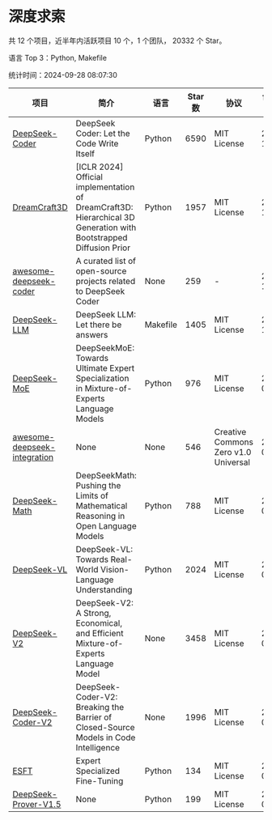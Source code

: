 # 深度求索

共 12 个项目，近半年内活跃项目 10 个，1 个团队， 20332 个 Star。

语言 Top 3：Python, Makefile

统计时间：2024-09-28 08:07:30

| 项目 | 简介 | 语言 | Star 数 | 协议 | 创建时间 | 最后更新时间 | 最后提交时间 |
| --- | --- | --- | --- | --- | --- | --- | --- |
| [DeepSeek-Coder](https://github.com/deepseek-ai/DeepSeek-Coder) | DeepSeek Coder: Let the Code Write Itself | Python | 6590 | MIT License | 2023-10-20 | 2024-09-27 | 2024-05-21 |
| [DreamCraft3D](https://github.com/deepseek-ai/DreamCraft3D) | [ICLR 2024] Official implementation of DreamCraft3D: Hierarchical 3D Generation with Bootstrapped Diffusion Prior | Python | 1957 | MIT License | 2023-10-23 | 2024-09-27 | 2024-08-21 |
| [awesome-deepseek-coder](https://github.com/deepseek-ai/awesome-deepseek-coder) | A curated list of open-source projects related to DeepSeek Coder | None | 259 | - | 2023-11-06 | 2024-09-22 | 2024-04-03 |
| [DeepSeek-LLM](https://github.com/deepseek-ai/DeepSeek-LLM) | DeepSeek LLM: Let there be answers | Makefile | 1405 | MIT License | 2023-11-29 | 2024-09-27 | 2024-02-04 |
| [DeepSeek-MoE](https://github.com/deepseek-ai/DeepSeek-MoE) | DeepSeekMoE: Towards Ultimate Expert Specialization in Mixture-of-Experts Language Models | Python | 976 | MIT License | 2024-01-02 | 2024-09-27 | 2024-01-16 |
| [awesome-deepseek-integration](https://github.com/deepseek-ai/awesome-deepseek-integration) | None | None | 546 | Creative Commons Zero v1.0 Universal | 2024-01-11 | 2024-09-27 | 2024-09-24 |
| [DeepSeek-Math](https://github.com/deepseek-ai/DeepSeek-Math) | DeepSeekMath: Pushing the Limits of Mathematical Reasoning in Open Language Models | Python | 788 | MIT License | 2024-02-05 | 2024-09-21 | 2024-04-15 |
| [DeepSeek-VL](https://github.com/deepseek-ai/DeepSeek-VL) | DeepSeek-VL: Towards Real-World Vision-Language Understanding | Python | 2024 | MIT License | 2024-03-07 | 2024-09-28 | 2024-04-24 |
| [DeepSeek-V2](https://github.com/deepseek-ai/DeepSeek-V2) | DeepSeek-V2: A Strong, Economical, and Efficient Mixture-of-Experts Language Model | None | 3458 | MIT License | 2024-04-22 | 2024-09-28 | 2024-09-25 |
| [DeepSeek-Coder-V2](https://github.com/deepseek-ai/DeepSeek-Coder-V2) | DeepSeek-Coder-V2: Breaking the Barrier of Closed-Source Models in Code Intelligence | None | 1996 | MIT License | 2024-06-14 | 2024-09-27 | 2024-09-24 |
| [ESFT](https://github.com/deepseek-ai/ESFT) | Expert Specialized Fine-Tuning | Python | 134 | MIT License | 2024-07-04 | 2024-09-28 | 2024-09-22 |
| [DeepSeek-Prover-V1.5](https://github.com/deepseek-ai/DeepSeek-Prover-V1.5) | None | Python | 199 | MIT License | 2024-08-15 | 2024-09-26 | 2024-08-16 |
